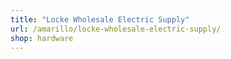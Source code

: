 ```yaml
---
title: "Locke Wholesale Electric Supply"
url: /amarillo/locke-wholesale-electric-supply/
shop: hardware
---
```

